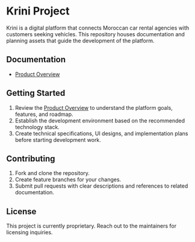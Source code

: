 # Krini Project

Krini is a digital platform that connects Moroccan car rental agencies with customers seeking vehicles. This repository houses documentation and planning assets that guide the development of the platform.

## Documentation

- [Product Overview](docs/product_overview.md)

## Getting Started

1. Review the [Product Overview](docs/product_overview.md) to understand the platform goals, features, and roadmap.
2. Establish the development environment based on the recommended technology stack.
3. Create technical specifications, UI designs, and implementation plans before starting development work.

## Contributing

1. Fork and clone the repository.
2. Create feature branches for your changes.
3. Submit pull requests with clear descriptions and references to related documentation.

## License

This project is currently proprietary. Reach out to the maintainers for licensing inquiries.
